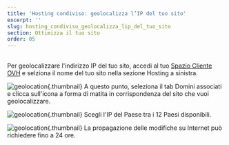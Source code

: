 ```yaml
---
title: 'Hosting condiviso: geolocalizza l’IP del tuo sito'
excerpt: ''
slug: hosting_condiviso_geolocalizza_lip_del_tuo_sito
section: Ottimizza il tuo sito
order: 05
---
```



## 
Per geolocalizzare l'indirizzo IP del tuo sito, accedi al tuo [Spazio Cliente OVH](https://www.ovh.com/auth/?action=gotomanager&from=https://www.ovh.it/&ovhSubsidiary=it) e selziona il nome del tuo sito nella sezione Hosting a sinistra.

![geolocation](images/2792.png){.thumbnail}
A questo punto, seleziona il tab Domini associati e clicca sull'icona a forma di matita in corrispondenza del sito che vuoi geolocalizzare.

![geolocation](images/2793.png){.thumbnail}
Scegli l'IP del Paese tra i 12 Paesi disponibili.

![geolocation](images/2794.png){.thumbnail}
La propagazione delle modifiche su Internet può richiedere fino a 24 ore.


